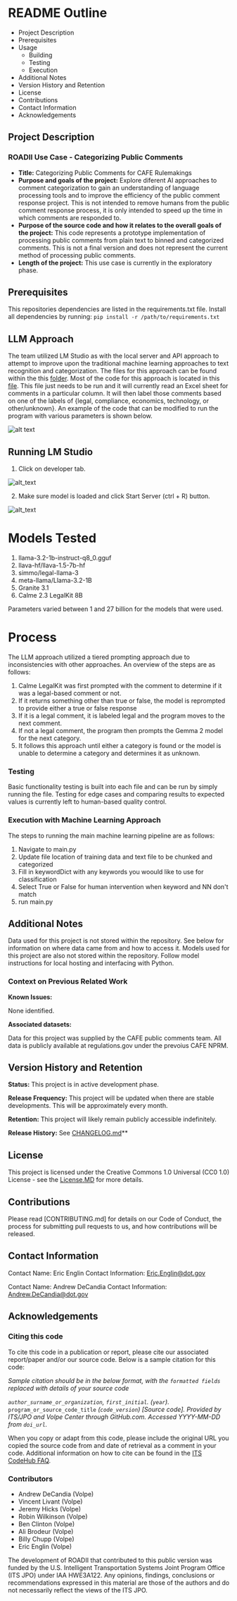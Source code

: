 # README Outline

* Project Description
* Prerequisites
* Usage
  * Building
  * Testing
  * Execution
* Additional Notes
* Version History and Retention
* License
* Contributions
* Contact Information
* Acknowledgements

## Project Description

### ROADII Use Case - Categorizing Public Comments

* **Title:** Categorizing Public Comments for CAFE Rulemakings
* **Purpose and goals of the project:** Explore diferent AI approaches to comment categorization to gain an understanding of language processing tools and to improve the efficiency of the public comment response project. This is not intended to remove humans from the public comment response process, it is only intended to speed up the time in which comments are responded to.
* **Purpose of the source code and how it relates to the overall goals of the project:** This code represents a prototype implementation of processing public comments from plain text to binned and categorized comments. This is not a final version and does not represent the current method of processing public comments.
* **Length of the project:** This use case is currently in the exploratory phase.

## Prerequisites

This repositories dependencies are listed in the requirements.txt file. Install all dependencies by running: ```pip install -r /path/to/requirements.txt```


## LLM Approach
The team utilized LM Studio as with the local server and API approach to attempt to improve upon the traditional machine learning approaches to text recognition and categorization. The files for this approach can be found within the this [folder](https://github.com/ROADII-Lab/CAFE-public-comments/tree/LM_Studio/LM_Studio). Most of the code for this approach is located in this [file](https://github.com/ROADII-Lab/CAFE-public-comments/blob/LM_Studio/LM_Studio/tryingLM_Studio.py). This file just needs to be run and it will currently read an Excel sheet for comments in a particular column. It will then label those comments based on one of the labels of {legal, compliance, economics, technology, or other/unknown}. An example of the code that can be modified to run the program with various parameters is shown below.

![alt text](https://github.com/ROADII-Lab/CAFE-public-comments/blob/main/Images/Screenshot%202025-01-10%20102216.png)

## Running LM Studio
1. Click on developer tab.
   
![alt_text](https://github.com/ROADII-Lab/CAFE-public-comments/blob/main/Images/Dev_ss.png)

2. Make sure model is loaded and click Start Server (ctrl + R) button.
   
![alt_text](https://github.com/ROADII-Lab/CAFE-public-comments/blob/main/Images/Screenshot%202025-01-10%20103235.png)

# Models Tested
1.	llama-3.2-1b-instruct-q8_0.gguf
2.	llava-hf/llava-1.5-7b-hf
3.	simmo/legal-llama-3
4.	meta-llama/Llama-3.2-1B
5.	Granite 3.1
6.	Calme 2.3 LegalKit 8B

Parameters varied between 1 and 27 billion for the models that were used. 

# Process
The LLM approach utilized a tiered prompting approach due to inconsistencies with other approaches. 
An overview of the steps are as follows:
1. Calme LegalKit was first prompted with the comment to determine if it was a legal-based comment or not.
2. If it returns something other than true or false, the model is reprompted to provide either a true or false response
3. If it is a legal comment, it is labeled legal and the program moves to the next comment.
4. If not a legal comment, the program then prompts the Gemma 2 model for the next category.
5. It follows this approach until either a category is found or the model is unable to determine a category and determines it as unknown.


### Testing

Basic functionality testing is built into each file and can be run by simply running the file. Testing for edge cases and comparing results to expected values is currently left to human-based quality control.

### Execution with Machine Learning Approach

The steps to running the main machine learning pipeline are as follows:

1. Navigate to main.py
2. Update file location of training data and text file to be chunked and categorized
3. Fill in keywordDict with any keywords you woould like to use for classification
4. Select True or False for human intervention when keyword and NN don't match
5. run main.py

## Additional Notes

Data used for this project is not stored within the repository. See below for information on where data came from and how to access it.
Models used for this project are also not stored within the repository. Follow model instructions for local hosting and interfacing with Python.

### Context on Previous Related Work

**Known Issues:**

None identified.

**Associated datasets:**

Data for this project was supplied by the CAFE public comments team. All data is publicly available at regulations.gov under the prevoius CAFE NPRM.

## Version History and Retention

**Status:** This project is in active development phase.

**Release Frequency:** This project will be updated when there are stable developments. This will be approximately every month.

**Retention:** This project will likely remain publicly accessible indefinitely.

**Release History:**  See [CHANGELOG.md](CHANGELOG.md)**

## License

This project is licensed under the Creative Commons 1.0 Universal (CC0 1.0) License - see the [License.MD](https://github.com/usdot-jpo-codehub/codehub-readme-template/blob/master/LICENSE) for more details.

## Contributions

Please read [CONTRIBUTING.md] for details on our Code of Conduct, the process for submitting pull requests to us, and how contributions will be released.

## Contact Information

Contact Name: Eric Englin
Contact Information: <Eric.Englin@dot.gov>

Contact Name: Andrew DeCandia
Contact Information: <Andrew.DeCandia@dot.gov>

## Acknowledgements

### Citing this code

To cite this code in a publication or report, please cite our associated report/paper and/or our source code. Below is a sample citation for this code:

*Sample citation should be in the below format, with the `formatted fields` replaced with details of your source code*

*`author_surname_or_organization`, `first_initial`. (`year`).* `program_or_source_code_title` *(`code_version`) [Source code]. Provided by ITS/JPO and Volpe Center through GitHub.com. Accessed YYYY-MM-DD from `doi_url`.*

When you copy or adapt from this code, please include the original URL you copied the source code from and date of retrieval as a comment in your code. Additional information on how to cite can be found in the [ITS CodeHub FAQ](https://its.dot.gov/code/#/faqs).

### Contributors

* Andrew DeCandia (Volpe)
* Vincent Livant (Volpe)
* Jeremy Hicks (Volpe)
* Robin Wilkinson (Volpe)
* Ben Clinton (Volpe)
* Ali Brodeur (Volpe)
* Billy Chupp (Volpe)
* Eric Englin (Volpe)

The development of ROADII that contributed to this public version was funded by the U.S. Intelligent Transportation Systems Joint Program Office (ITS JPO) under IAA HWE3A122. Any opinions, findings, conclusions or recommendations expressed in this material are those of the authors and do not necessarily reflect the views of the ITS JPO.
